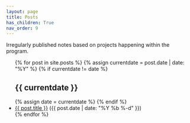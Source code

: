 ```yaml
---
layout: page
title: Posts
has_children: True
nav_order: 9
---
```


Irregularly published notes based on projects happening within the program.
<ul>
{% for post in site.posts %}
  {% assign currentdate = post.date | date: "%Y" %}
  {% if currentdate != date %}
    <h2>{{ currentdate }}</h2>
    {% assign date = currentdate %}
  {% endif %}
    <li><a href="{{ post.url | prepend: site.baseurl }}">{{ post.title }}</a> ({{ post.date | date: "%Y %b %-d" }})</li>
{% endfor %}
</ul>
